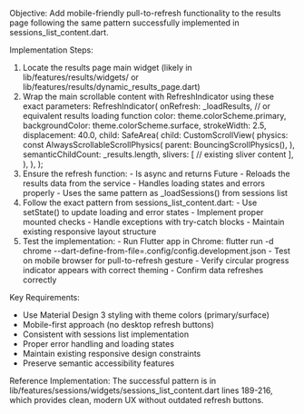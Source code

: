
  Objective: Add mobile-friendly pull-to-refresh functionality to the results page following the same pattern successfully implemented in sessions_list_content.dart.

  Implementation Steps:

  1. Locate the results page main widget (likely in lib/features/results/widgets/ or lib/features/results/dynamic_results_page.dart)
  2. Wrap the main scrollable content with RefreshIndicator using these exact parameters:
  RefreshIndicator(
    onRefresh: _loadResults, // or equivalent results loading function
    color: theme.colorScheme.primary,
    backgroundColor: theme.colorScheme.surface,
    strokeWidth: 2.5,
    displacement: 40.0,
    child: SafeArea(
      child: CustomScrollView(
        physics: const AlwaysScrollableScrollPhysics(
          parent: BouncingScrollPhysics(),
        ),
        semanticChildCount: _results.length,
        slivers: [
          // existing sliver content
        ],
      ),
    ),
  );
  3. Ensure the refresh function:
    - Is async and returns Future<void>
    - Reloads the results data from the service
    - Handles loading states and errors properly
    - Uses the same pattern as _loadSessions() from sessions list
  4. Follow the exact pattern from sessions_list_content.dart:
    - Use setState() to update loading and error states
    - Implement proper mounted checks
    - Handle exceptions with try-catch blocks
    - Maintain existing responsive layout structure
  5. Test the implementation:
    - Run Flutter app in Chrome: flutter run -d chrome --dart-define-from-file=.config/config.development.json
    - Test on mobile browser for pull-to-refresh gesture
    - Verify circular progress indicator appears with correct theming
    - Confirm data refreshes correctly

  Key Requirements:
  - Use Material Design 3 styling with theme colors (primary/surface)
  - Mobile-first approach (no desktop refresh buttons)
  - Consistent with sessions list implementation
  - Proper error handling and loading states
  - Maintain existing responsive design constraints
  - Preserve semantic accessibility features

  Reference Implementation: The successful pattern is in lib/features/sessions/widgets/sessions_list_content.dart lines 189-216, which provides clean, modern UX without outdated refresh buttons.

